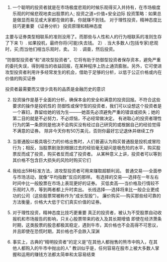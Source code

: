 <!--
 * @Author: your name
 * @Date: 2022-05-01 10:03:56
 * @LastEditTime: 2022-05-04 10:19:32
 * @LastEditors: Please set LastEditors
 * @Description: 打开koroFileHeader查看配置 进行设置: https://github.com/OBKoro1/koro1FileHeader/wiki/%E9%85%8D%E7%BD%AE
 * @FilePath: /fe_interview/代码与投资/聪明的投资者.md
-->
1. 一个聪明的投资者就是在市场极度悲观的时候乐观得买入并持有，在市场极度乐观的时候悲观地卖出股票的人; 投资之道=价值+安全边际
投资策略：如果总是做显而易见或大家都在做的事，你就赚不到钱。
对于理性投资，精神态度比技巧更重要
《证券分析》 投资原理和精神态度

主要与证券类型相联系的准则没用了。而那些与人性和人的行为相联系的准则生存了下来
    1）. 如果投机，最终你将(可能)失去钱。
    2）. 当大多数人(包括专家)悲观时，买;而当他们相当乐观时，卖。
    3）. 调查，然后投资。

“防御型投资者”和“进攻型投资者”。它将有助于防御型投资者保存资本，避免严重的委托失误，得到相当的收益回报，在某种程序上防止通货膨胀。另外，它可使进攻型投资者利用许多经常发生的机会，借助于足够的分析，以低于公正价格或内在价值的购买证券

投资者最需要而又很少具有的品质是金融历史的意识

2. 投资操作是基于全面的分析，确保本金的安全和满意的投资回报。不符合这些要求的操作是投机性的
防御性或保守型的投资者，我们可以设想这个投资者是一个寡妇，靠留给她的钱为生────她首先必须避免严重的错误或损失；她的第二目的就是不必努力，不必烦恼，不必经常做决定。
有进取心的投资者理性行为的第一条原则是他决不会购买没有经过自己研究的或根据自己的经验觉得不满意的证券。
除非今天你有50万美元，否则你最好忘记退休并继续工作

3. 当普通股以极具吸引力的价格出售时，人们普遍认为购买普通股是投机或冒险行为；相反，当股票剧涨到根据过去的经验毫无疑问是极危险的水平，购买股票反而成了投资，购买者反而成了投资者。
从某种意义上讲，投资者可以等到其价格不包含巨大损失的风险时购买它们

4. 我给出5种标准方法，进攻型投资者可用来赚取超额利润。
普通交易──全面参与市场活动，就像“平均指数”反应的那样。
有选择的交易──选择在一年左右时间中比一般股票在市场上表现更好的证券。
买低卖高──当价格及行情较不乐观时入市，等到两者都上升时卖出。
长线选择──选择将来比一般企业更成功的公司（这些股票常被称作为“成长型股”）。
廉价购买──购买那些经可靠的方法衡量，价格大大低于它们真实价值的证券。

5. 对于理性投资，精神态度比技巧更重要
真正的投资者，被认为不受股票自动收报机和市场报告的影响，只关心股票带来的收入及其长期增值
即使在经济萧条时期，这类股票的股息都极其稳定，遇到牛市，其价格也不会高得不可思议，并且即使在恐慌时期，其价格也不会跌入深渊

6. 事实上，古典的“精明投资者”的定义是“在其他人都抛售的熊市中购入，在其他人都购入的牛市中抛出的人”
教训似乎是，任何容易在股市上被大多数人掌握和运用的赚钱方法都太简单和太容易结束